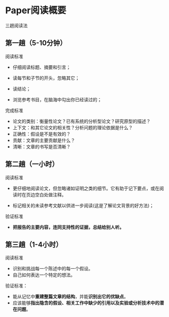 # Paper阅读概要

三趟阅读法

## 第一趟（5-10分钟）

阅读标准

- 仔细阅读标题、摘要和引言；

- 读每节和子节的开头，忽略其它；
- 读结论；  
- 浏览参考书目，在脑海中勾出你已经读过的；

完成标准

- 论文的类别：衡量性论文？已有系统的分析型论文？研究原型的描述？
- 上下文：和其它论文的相关性？分析问题的理论依据是什么？
- 正确性：假设是不是有效的？
- 贡献：文章的主要贡献是什么？
- 清晰：文章的书写是否清晰？



## 第二趟（一小时）

阅读标准

- 更仔细地阅读论文，但忽略诸如证明之类的细节。它有助于记下要点，或在阅读时在页边空白处做注释。

- 标记相关的未读参考文献以供进一步阅读(这是了解论文背景的好方法)；

验证标准

- **把报告的主要内容，连同支持性的证据，总结给别人听。**



## 第三趟（1-4小时）

阅读标准

- 识别和挑战每一个陈述中的每一个假设。
- 自己如何表达一个特定的想法。



验证标准：

- 能从记忆中**重建整篇文章的结构**，并能**识别出它的优缺点**。
- 应该能够**指出隐含的假设、相关工作中缺少的引用以及实验或分析技术中的潜在问题**。